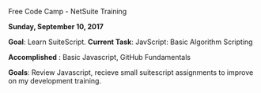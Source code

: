 Free Code Camp - NetSuite Training

**Sunday, September 10, 2017**

**Goal**: Learn SuiteScript.
**Current Task**: JavScript: Basic Algorithm Scripting

**Accomplished** : Basic Javascript, GitHub Fundamentals

**Goals**: Review Javascript, recieve small suitescript assignments to improve on my development training.
